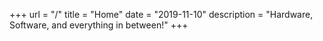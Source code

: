 +++
url = "/"
title = "Home"
date = "2019-11-10"
description = "Hardware, Software, and everything in between!"
+++
